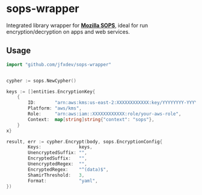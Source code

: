 # sops-wrapper

Integrated library wrapper for [**Mozilla SOPS**](https://github.com/mozilla/sops), ideal for run encryption/decryption on apps and web services.

## Usage

```go
import "github.com/jfxdev/sops-wrapper"
```

```go

cypher := sops.NewCypher()

keys := []entities.EncryptionKey{
    {
        ID:       "arn:aws:kms:us-east-2:XXXXXXXXXXXX:key/YYYYYYYY-YYYY-YYYYY-YYYY-YYYYYYYYYYY",
        Platform: "aws/kms",
        Role:     "arn:aws:iam::XXXXXXXXXXXX:role/your-aws-role",
        Context:  map[string]string{"context": "sops"},
    }
x}

result, err := cypher.Encrypt(body, sops.EncryptionConfig{
		Keys:              keys,
		UnencryptedSuffix: "",
		EncryptedSuffix:   "",
		UnencryptedRegex:  "",
		EncryptedRegex:    "^(data)$",
		ShamirThreshold:   3,
		Format:            "yaml",
})

```